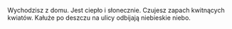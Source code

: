 Wychodzisz z domu. Jest ciepło i słonecznie. Czujesz zapach kwitnących kwiatów. Kałuże po deszczu na ulicy odbijają niebieskie niebo. 




